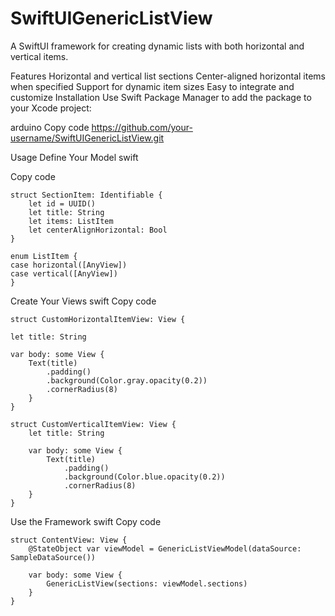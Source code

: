 # SwiftUIGenericListView

A SwiftUI framework for creating dynamic lists with both horizontal and vertical items.

Features
Horizontal and vertical list sections
Center-aligned horizontal items when specified
Support for dynamic item sizes
Easy to integrate and customize
Installation
Use Swift Package Manager to add the package to your Xcode project:

arduino
Copy code
https://github.com/your-username/SwiftUIGenericListView.git

Usage
Define Your Model
swift

Copy code
    
    struct SectionItem: Identifiable {
        let id = UUID()
        let title: String
        let items: ListItem
        let centerAlignHorizontal: Bool
    }

    enum ListItem {
    case horizontal([AnyView])
    case vertical([AnyView])
    }
    
Create Your Views
swift
Copy code
    
    struct CustomHorizontalItemView: View {
    
    let title: String
    
    var body: some View {
        Text(title)
            .padding()
            .background(Color.gray.opacity(0.2))
            .cornerRadius(8)
        }
    }

    struct CustomVerticalItemView: View {
        let title: String
    
        var body: some View {
            Text(title)
                .padding()
                .background(Color.blue.opacity(0.2))
                .cornerRadius(8)
        }
    }
    
Use the Framework
swift
Copy code

    struct ContentView: View {
        @StateObject var viewModel = GenericListViewModel(dataSource: SampleDataSource())
    
        var body: some View {
            GenericListView(sections: viewModel.sections)
        }
    }

